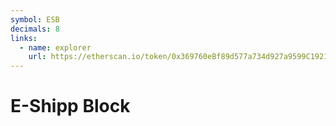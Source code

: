 ```yaml
---
symbol: ESB
decimals: 8
links:
  - name: explorer
    url: https://etherscan.io/token/0x369760eBf89d577a734d927a9599C1921397A152
---
```


# E-Shipp Block

